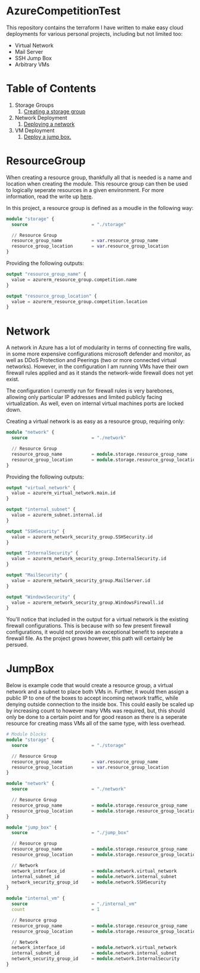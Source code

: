 # AzureCompetitionTest
This repository contains the terraform I have written to make easy cloud deployments for various personal projects, including but not limited too:
- Virtual Network
- Mail Server
- SSH Jump Box
- Arbitrary VMs

# Table of Contents
1. Storage Groups
    1. [Creating a storage group](#ResourceGroup)
2. Network Deployment
    1. [Deploying a network](#Network)
3. VM Deployment
    1. [Deploy a jump box.](#Jumpbox)

# ResourceGroup

When creating a resource group, thankfully all that is needed is a name and location when creating the module. This resource group can then be used to logically seperate resources in a given environment. For more information, read the write up [here](https://learn.microsoft.com/en-us/azure/azure-resource-manager/management/manage-resource-groups-portal).

In this project, a resource group is defined as a moudle in the following way:
```tf
module "storage" {
  source                        = "./storage"

  // Resource Group
  resource_group_name           = var.resource_group_name
  resource_group_location       = var.resource_group_location
}
```

Providing the following outputs:
```tf
output "resource_group_name" {
  value = azurerm_resource_group.competition.name
}

output "resource_group_location" {
  value = azurerm_resource_group.competition.location
}
```

# Network
A network in Azure has a lot of modularity in terms of connecting fire walls, in some more expensive configurations microsoft defender and monitor, as well as DDoS Protection and Peerings (two or more connected virtual networks). However, in the configuration I am running VMs have their own firewall rules applied and as it stands the network-wide firewall does not yet exist.

The configuration I currently run for firewall rules is very barebones, allowing only particular IP addresses and limited publicly facing virtualization. As well, even on internal virtual machines ports are locked down. 

Creating a virtual network is as easy as a resource group, requiring only:
```tf
module "network" {
  source                        = "./network"

  // Resource Group
  resource_group_name           = module.storage.resource_group_name
  resource_group_location       = module.storage.resource_group_location
}
```

Providing the following outputs:
```tf
output "virtual_network" {
  value = azurerm_virtual_network.main.id
}

output "internal_subnet" {
  value = azurerm_subnet.internal.id
}

output "SSHSecurity" {
  value = azurerm_network_security_group.SSHSecurity.id
}

output "InternalSecurity" {
  value = azurerm_network_security_group.InternalSecurity.id
}

output "MailSecurity" {
  value = azurerm_network_security_group.MailServer.id
}

output "WindowsSecurity" {
  value = azurerm_network_security_group.WindowsFirewall.id
}
```

You'll notice that included in the output for a virtual network is the existing firewall configurations. This is because with so few present firewall configurations, it would not provide an exceptional benefit to seperate a firewall file. As the project grows however, this path will certainly be persued. 

# JumpBox
Below is example code that would create a resource group, a virtual network and a subnet to place both VMs in. Further, it would then assign a public IP to one of the boxes to accept incoming network traffic, while denying outside connection to the inside box. This could easily be scaled up by increasing count to however many VMs was required, but, this should only be done to a certain point and for good reason as there is a seperate resource for creating mass VMs all of the same type, with less overhead.
```tf
# Module blocks
module "storage" {
  source                        = "./storage"

  // Resource Group
  resource_group_name           = var.resource_group_name
  resource_group_location       = var.resource_group_location
}

module "network" {
  source                        = "./network"

  // Resource Group
  resource_group_name           = module.storage.resource_group_name
  resource_group_location       = module.storage.resource_group_location
}

module "jump_box" {
  source                        = "./jump_box"

  // Resource group
  resource_group_name           = module.storage.resource_group_name
  resource_group_location       = module.storage.resource_group_location

  // Network
  network_interface_id          = module.network.virtual_network
  internal_subnet_id            = module.network.internal_subnet
  network_security_group_id     = module.network.SSHSecurity
}

module "internal_vm" {
  source                        = "./internal_vm"
  count                         = 1

  // Resource group
  resource_group_name           = module.storage.resource_group_name
  resource_group_location       = module.storage.resource_group_location

  // Network
  network_interface_id          = module.network.virtual_network
  internal_subnet_id            = module.network.internal_subnet
  network_security_group_id     = module.network.InternalSecurity
}
```
